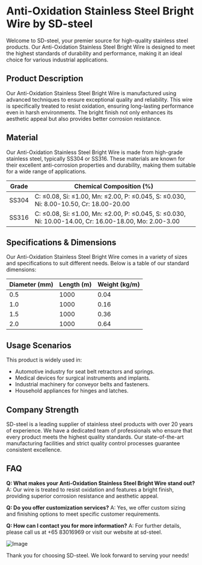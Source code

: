 # Anti-Oxidation Stainless Steel Bright Wire by SD-steel

Welcome to SD-steel, your premier source for high-quality stainless steel products. Our Anti-Oxidation Stainless Steel Bright Wire is designed to meet the highest standards of durability and performance, making it an ideal choice for various industrial applications.

## Product Description
Our Anti-Oxidation Stainless Steel Bright Wire is manufactured using advanced techniques to ensure exceptional quality and reliability. This wire is specifically treated to resist oxidation, ensuring long-lasting performance even in harsh environments. The bright finish not only enhances its aesthetic appeal but also provides better corrosion resistance.

## Material
Our Anti-Oxidation Stainless Steel Bright Wire is made from high-grade stainless steel, typically SS304 or SS316. These materials are known for their excellent anti-corrosion properties and durability, making them suitable for a wide range of applications.

| Grade | Chemical Composition (%) |
|-------|--------------------------|
| SS304 | C: ≤0.08, Si: ≤1.00, Mn: ≤2.00, P: ≤0.045, S: ≤0.030, Ni: 8.00-10.50, Cr: 18.00-20.00 |
| SS316 | C: ≤0.08, Si: ≤1.00, Mn: ≤2.00, P: ≤0.045, S: ≤0.030, Ni: 10.00-14.00, Cr: 16.00-18.00, Mo: 2.00-3.00 |

## Specifications & Dimensions
Our Anti-Oxidation Stainless Steel Bright Wire comes in a variety of sizes and specifications to suit different needs. Below is a table of our standard dimensions:

| Diameter (mm) | Length (m) | Weight (kg/m) |
|---------------|------------|---------------|
| 0.5           | 1000       | 0.04          |
| 1.0           | 1000       | 0.16          |
| 1.5           | 1000       | 0.36          |
| 2.0           | 1000       | 0.64          |

## Usage Scenarios
This product is widely used in:
- Automotive industry for seat belt retractors and springs.
- Medical devices for surgical instruments and implants.
- Industrial machinery for conveyor belts and fasteners.
- Household appliances for hinges and latches.

## Company Strength
SD-steel is a leading supplier of stainless steel products with over 20 years of experience. We have a dedicated team of professionals who ensure that every product meets the highest quality standards. Our state-of-the-art manufacturing facilities and strict quality control processes guarantee consistent excellence.

## FAQ
**Q: What makes your Anti-Oxidation Stainless Steel Bright Wire stand out?**
A: Our wire is treated to resist oxidation and features a bright finish, providing superior corrosion resistance and aesthetic appeal.

**Q: Do you offer customization services?**
A: Yes, we offer custom sizing and finishing options to meet specific customer requirements.

**Q: How can I contact you for more information?**
A: For further details, please call us at +65 83016969 or visit our website at  sd-steel.

![Image](https://github.com/user-attachments/assets/2567258e-e124-4816-932d-1809bd27ef0b)

Thank you for choosing SD-steel. We look forward to serving your needs!